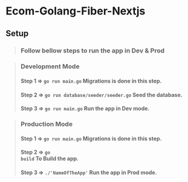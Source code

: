 # Ecom-Golang-Fiber-Nextjs

## Setup
>### Follow bellow steps to run the app in Dev & Prod

>### Development Mode
>#### Step 1 => <code>go run main.go</code> Migrations is done in this step.
>#### Step 2 => <code>go run database/seeder/seeder.go</code> Seed the database.
>#### Step 3 => <code>go run main.go</code> Run the app in Dev mode.

>### Production Mode
>#### Step 1 => <code>go run main.go</code> Migrations is done in this step.
>#### Step 2 => <code>go build</code> To Build the app.
>#### Step 3 => <code>./'NameOfTheApp'</code> Run the app in Prod mode.
